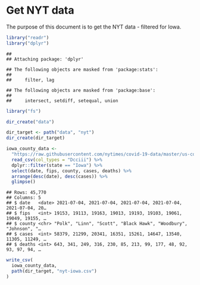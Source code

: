 Get NYT data
================

The purpose of this document is to get the NYT data - filtered for Iowa.

``` r
library("readr")
library("dplyr")
```

    ## 
    ## Attaching package: 'dplyr'

    ## The following objects are masked from 'package:stats':
    ## 
    ##     filter, lag

    ## The following objects are masked from 'package:base':
    ## 
    ##     intersect, setdiff, setequal, union

``` r
library("fs")
```

``` r
dir_create("data")

dir_target <- path("data", "nyt")
dir_create(dir_target)
```

``` r
iowa_county_data <- 
  "https://raw.githubusercontent.com/nytimes/covid-19-data/master/us-counties.csv" %>%
  read_csv(col_types = "Dcciii") %>%
  dplyr::filter(state == "Iowa") %>%
  select(date, fips, county, cases, deaths) %>%
  arrange(desc(date), desc(cases)) %>%
  glimpse()
```

    ## Rows: 45,770
    ## Columns: 5
    ## $ date   <date> 2021-07-04, 2021-07-04, 2021-07-04, 2021-07-04, 2021-07-04, 20…
    ## $ fips   <int> 19153, 19113, 19163, 19013, 19193, 19103, 19061, 19049, 19155, …
    ## $ county <chr> "Polk", "Linn", "Scott", "Black Hawk", "Woodbury", "Johnson", "…
    ## $ cases  <int> 58379, 21299, 20341, 16351, 15261, 14647, 13540, 11305, 11249, …
    ## $ deaths <int> 643, 341, 249, 316, 230, 85, 213, 99, 177, 48, 92, 93, 97, 94, …

``` r
write_csv(
  iowa_county_data,
  path(dir_target, "nyt-iowa.csv")
)
```
